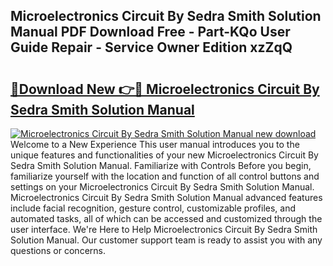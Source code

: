 ## Microelectronics Circuit By Sedra Smith Solution Manual PDF Download Free - Part-KQo User Guide Repair - Service Owner Edition xzZqQ

# <h2><a href="http://bc6211.oget.top/?id=Microelectronics+Circuit+By+Sedra+Smith+Solution+Manual">🔗Download New 👉🔴 Microelectronics Circuit By Sedra Smith Solution Manual</a></h2>

[![Microelectronics Circuit By Sedra Smith Solution Manual new download](https://i.imgur.com/5g1atiW.png)](http://bc6211.oget.top/?id=Microelectronics+Circuit+By+Sedra+Smith+Solution+Manual)
Welcome to a New Experience This user manual introduces you to the unique features and functionalities of your new Microelectronics Circuit By Sedra Smith Solution Manual. Familiarize with Controls Before you begin, familiarize yourself with the location and function of all control buttons and settings on your Microelectronics Circuit By Sedra Smith Solution Manual. Microelectronics Circuit By Sedra Smith Solution Manual advanced features include facial recognition, gesture control, customizable profiles, and automated tasks, all of which can be accessed and customized through the user interface. We're Here to Help Microelectronics Circuit By Sedra Smith Solution Manual. Our customer support team is ready to assist you with any questions or concerns.
